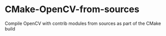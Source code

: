 # CMake-OpenCV-from-sources
Compile OpenCV with contrib modules from sources as part of the CMake build
